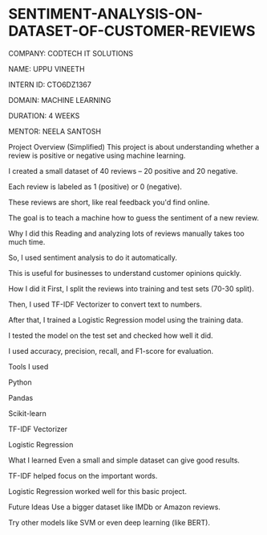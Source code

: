 # SENTIMENT-ANALYSIS-ON-DATASET-OF-CUSTOMER-REVIEWS

COMPANY: CODTECH IT SOLUTIONS

NAME: UPPU VINEETH

INTERN ID: CTO6DZ1367

DOMAIN: MACHINE LEARNING

DURATION: 4 WEEKS

MENTOR: NEELA SANTOSH


Project Overview (Simplified)
This project is about understanding whether a review is positive or negative using machine learning.

I created a small dataset of 40 reviews – 20 positive and 20 negative.

Each review is labeled as 1 (positive) or 0 (negative).

These reviews are short, like real feedback you'd find online.

The goal is to teach a machine how to guess the sentiment of a new review.

Why I did this
Reading and analyzing lots of reviews manually takes too much time.

So, I used sentiment analysis to do it automatically.

This is useful for businesses to understand customer opinions quickly.

How I did it
First, I split the reviews into training and test sets (70-30 split).

Then, I used TF-IDF Vectorizer to convert text to numbers.

After that, I trained a Logistic Regression model using the training data.

I tested the model on the test set and checked how well it did.

I used accuracy, precision, recall, and F1-score for evaluation.

Tools I used


Python


Pandas


Scikit-learn


TF-IDF Vectorizer


Logistic Regression


What I learned
Even a small and simple dataset can give good results.

TF-IDF helped focus on the important words.

Logistic Regression worked well for this basic project.

Future Ideas
Use a bigger dataset like IMDb or Amazon reviews.

Try other models like SVM or even deep learning (like BERT).
